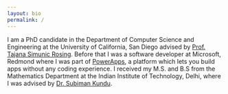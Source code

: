```yaml
---
layout: bio
permalink: /
---
```


I am a PhD candidate in the Department of Computer Science and Engineering at the University of California, San Diego advised by [Prof. Tajana Simunic Rosing](http://cseweb.ucsd.edu/~trosing/). Before that I was a software developer at Microsoft, Redmond where I was part of [PowerApps](https://powerapps.microsoft.com), a platform which lets you build apps without any coding experience. I received my M.S. and B.S from the Mathematics Department at the Indian Institute of Technology, Delhi, where I was advised by [Dr. Subiman Kundu](http://maths.iitd.ac.in/people/faculty/subiman_kundu.php). 